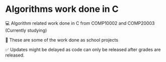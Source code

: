 # Algorithms work done in C
💻 Algorithm related work done in C from COMP10002 and COMP20003 (Currently studying) 

👀 These are some of the work done as school projects  

✅ Updates might be delayed as code can only be released after grades are released.
